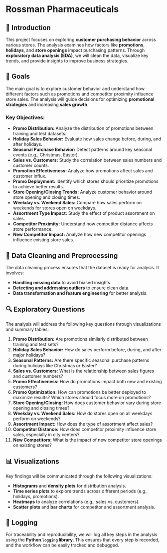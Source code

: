 # Rossman Pharmaceuticals

## 📄 Introduction

This project focuses on exploring **customer purchasing behavior** across various stores. The analysis examines how factors like **promotions**, **holidays**, and **store openings** impact purchasing patterns. Through **exploratory data analysis (EDA)**, we will clean the data, visualize key trends, and provide insights to improve business strategies.

## 🎯 Goals

The main goal is to explore customer behavior and understand how different factors such as promotions and competitor proximity influence store sales. The analysis will guide decisions for optimizing **promotional strategies** and increasing **sales growth**.

### Key Objectives:
- **Promo Distribution:** Analyze the distribution of promotions between training and test datasets.
- **Holiday Sales Behavior:** Evaluate how sales change before, during, and after holidays.
- **Seasonal Purchase Behavior:** Detect patterns around key seasonal events (e.g., Christmas, Easter).
- **Sales vs. Customers:** Study the correlation between sales numbers and customer counts.
- **Promotion Effectiveness:** Analyze how promotions affect sales and customer influx.
- **Promo Deployment:** Identify which stores should prioritize promotions to achieve better results.
- **Store Opening/Closing Trends:** Analyze customer behavior around store opening and closing times.
- **Weekday vs. Weekend Sales:** Compare how sales perform on weekends for stores open on weekdays.
- **Assortment Type Impact:** Study the effect of product assortment on sales.
- **Competitor Proximity:** Understand how competitor distance affects store performance.
- **New Competitor Impact:** Analyze how new competitor openings influence existing store sales.

## 🧹 Data Cleaning and Preprocessing

The data cleaning process ensures that the dataset is ready for analysis. It involves:
- **Handling missing data** to avoid biased insights.
- **Detecting and addressing outliers** to ensure clean data.
- **Data transformation and feature engineering** for better analysis.

## 🔍 Exploratory Questions

The analysis will address the following key questions through visualizations and summary tables:

1. **Promo Distribution:** Are promotions similarly distributed between training and test sets?
2. **Holiday Sales Behavior:** How do sales perform before, during, and after major holidays?
3. **Seasonal Patterns:** Are there specific seasonal purchase patterns during holidays like Christmas or Easter?
4. **Sales vs. Customers:** What is the relationship between sales figures and customer numbers?
5. **Promo Effectiveness:** How do promotions impact both new and existing customers?
6. **Promo Optimization:** How can promotions be better deployed to maximize results? Which stores should focus more on promotions?
7. **Store Opening/Closing:** How does customer behavior vary during store opening and closing times?
8. **Weekday vs. Weekend Sales:** How do stores open on all weekdays perform on weekends?
9. **Assortment Impact:** How does the type of assortment affect sales?
10. **Competitor Distance:** How does competitor proximity influence store sales, especially in city centers?
11. **New Competitors:** What is the impact of new competitor store openings on existing stores?

## 📊 Visualizations

Key findings will be communicated through the following visualizations:
- **Histograms** and **density plots** for distribution analysis.
- **Time series plots** to explore trends across different periods (e.g., holidays, promotions).
- **Heatmaps** to analyze correlations (e.g., sales vs. customers).
- **Scatter plots** and **bar charts** for competitor and assortment analysis.

## 📝 Logging

For traceability and reproducibility, we will log all key steps in the analysis using the **Python `logging` library**. This ensures that every step is recorded, and the workflow can be easily tracked and debugged.


